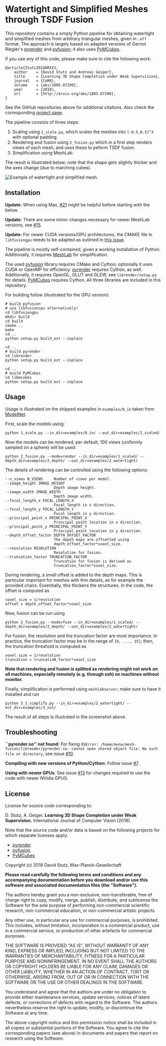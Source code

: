 # Watertight and Simplified Meshes through TSDF Fusion

This repository contains a simply Python pipeline for obtaining watertight
and simplified meshes from arbitrary triangular meshes, given in `.off` format.
The approach is largely based on adapted versions of Gernot Riegler's
[pyrender](https://github.com/griegler/pyrender) and [pyfusion](https://github.com/griegler/pyfusion);
it also uses [PyMCubes](https://github.com/pmneila/PyMCubes).

If you use any of this code, please make sure to cite the following work:

    @article{Stutz2018ARXIV,
        author    = {David Stutz and Andreas Geiger},
        title     = {Learning 3D Shape Completion under Weak Supervision},
        journal   = {CoRR},
        volume    = {abs/1805.07290},
        year      = {2018},
        url       = {http://arxiv.org/abs/1805.07290},
    }

See the GitHub repositories above for additional citations.
Also check the corresponding [project page](http://davidstutz.de/projects/shape-completion/).

The pipeline consists of three steps:

1. Scaling using `1_scale.py`, which scales the meshes into `[-0.5,0.5]^3` with optional padding.
2. Rendering and fusion using `2_fusion.py` which in a first step renders views of each mesh, and uses these to peform TSDF fusion.
3. Simplification using MeshLab.

The result is illustrated below; note that the shape gets slightly thicker and
the axes change (due to marching cubes).

![Example of watertight and simplified mesh.](screenshot.jpg?raw=true "Example of watertight and simplified mesh.")

## Installation

**Update:** When using Max, [#21](https://github.com/davidstutz/mesh-fusion/issues/21) might be helpful before starting with the below.

**Update:** There are some minor changes necessary for newer MeshLab versions, see [#15](https://github.com/davidstutz/mesh-fusion/issues/15).

**Update:** For newer CUDA versions/GPU architectures, the CMAKE file in `libfusiongpu` needs to be adapted as outlined in [this issue](https://github.com/davidstutz/mesh-fusion/issues/6).

The pipeline is mostly self-contained, given a working installation of Python.
Additionally, it requires [MeshLab](http://www.meshlab.net/) for simplification.

The used [pyfusion](https://github.com/griegler/pyfusion) library requires
CMake and Cython; optionally it uses CUDA or OpenMP for efficiency.
[pyrender](https://github.com/griegler/pyrender) requires Cython, as well.
Additionally, it requires OpenGL, GLUT and GLEW, see `librender/setup.py`
for details. [PyMCubes](https://github.com/pmneila/PyMCubes) requires Cython.
All three libraries are included in this repository.

For building follow (illustrated for the GPU version):

    # build pyfusion
    # use libfusioncpu alternatively!
    cd libfusiongpu
    mkdir build
    cd build
    cmake ..
    make
    cd ..
    python setup.py build_ext --inplace
    
    cd ..
    # build pyrender
    cd librender
    python setup.py build_ext --inplace
    
    cd ..
    # build PyMCubes
    cd libmcubes
    python setup.py build_ext --inplace

## Usage

Usage is illustrated on the shipped examples in `examples/0_in` taken 
from [ModelNet](http://modelnet.cs.princeton.edu/).

First, scale the models using:

    python 1_scale.py --in_dir=examples/0_in/ --out_dir=examples/1_scaled/

Now the models can be rendered, per default, 100 views (uniformly sampled
on a sphere) will be used:

    python 2_fusion.py --mode=render --in_dir=examples/1_scaled/ --depth_dir=examples/2_depth/ --out_dir=examples/2_watertight/

The details of rendering can be controlled using the following options:

    --n_views N_VIEWS     Number of views per model.
    --image_height IMAGE_HEIGHT
                          Depth image height.
    --image_width IMAGE_WIDTH
                          Depth image width.
    --focal_length_x FOCAL_LENGTH_X
                          Focal length in x direction.
    --focal_length_y FOCAL_LENGTH_Y
                          Focal length in y direction.
    --principal_point_x PRINCIPAL_POINT_X
                          Principal point location in x direction.
    --principal_point_y PRINCIPAL_POINT_Y
                          Principal point location in y direction.
    --depth_offset_factor DEPTH_OFFSET_FACTOR
                          The depth maps are offsetted using
                          depth_offset_factor*voxel_size.
    --resolution RESOLUTION
                          Resolution for fusion.
    --truncation_factor TRUNCATION_FACTOR
                          Truncation for fusion is derived as
                          truncation_factor*voxel_size.

During rendering, a small offset is added to the depth maps. This is particular
important for meshes with thin details, as for example the provided chairs.
Essentially, this thickens the structures. In the code, the offset is computed as

    voxel_size = 1/resolution
    offset = depth_offset_factor*voxel_size

Now, fusion can be run using

    python 2_fusion.py --mode=fuse --in_dir=examples/1_scaled/ --depth_dir=examples/2_depth/ --out_dir=examples/2_watertight/

For fusion, the resolution and the truncation factor are most importance.
In practice, the truncation factor may be in the range of `[0, ..., 15]`;
then, the truncation threshold is computed as

    voxel_size = 1/resolution
    truncation = truncatioN_factor*voxel_size

**Note that rendering and fusion is splitted as rendering might not work on all machines,
especially remotely (e.g. through ssh) on machines without monitor.**

Finally, simplification is performed using `meshlabserver`; make sure to have
it installed and run

    python 3_1_simplify.py --in_dir=examples/2_watertight/ --out_dir=examples/3_out/

The result of all steps is illustrated in the screenshot above.

## Troubleshooting

**``pyrender.so'' not found:**
For fixing `OSError: /home/mona/mesh-fusion/librender/pyrender.so: cannot open shared object file: No such file or directory`, see issue [#10](https://github.com/davidstutz/mesh-fusion/issues/10).

**Compiling with new versions of Python/Cython**: Follow issue [#7](https://github.com/davidstutz/mesh-fusion/issues/7).

**Using with newer GPUs**: See issue [#13](https://github.com/davidstutz/mesh-fusion/issues/13) for changes required to use the code with newer NVidia GPUS.

## License

License for source code corresponding to:

D. Stutz, A. Geiger. **Learning 3D Shape Completion under Weak Supervision.** International Journal of Computer Vision (2018).

Note that the source code and/or data is based on the following projects for which separate licenses apply:

* [pyrender](https://github.com/griegler/pyrender)
* [pyfusion](https://github.com/griegler/pyfusion)
* [PyMCubes](https://github.com/pmneila/PyMCubes)

Copyright (c) 2018 David Stutz, Max-Planck-Gesellschaft

**Please read carefully the following terms and conditions and any accompanying documentation before you download and/or use this software and associated documentation files (the "Software").**

The authors hereby grant you a non-exclusive, non-transferable, free of charge right to copy, modify, merge, publish, distribute, and sublicense the Software for the sole purpose of performing non-commercial scientific research, non-commercial education, or non-commercial artistic projects.

Any other use, in particular any use for commercial purposes, is prohibited. This includes, without limitation, incorporation in a commercial product, use in a commercial service, or production of other artefacts for commercial purposes.

THE SOFTWARE IS PROVIDED "AS IS", WITHOUT WARRANTY OF ANY KIND, EXPRESS OR IMPLIED, INCLUDING BUT NOT LIMITED TO THE WARRANTIES OF MERCHANTABILITY, FITNESS FOR A PARTICULAR PURPOSE AND NONINFRINGEMENT. IN NO EVENT SHALL THE AUTHORS OR COPYRIGHT HOLDERS BE LIABLE FOR ANY CLAIM, DAMAGES OR OTHER LIABILITY, WHETHER IN AN ACTION OF CONTRACT, TORT OR OTHERWISE, ARISING FROM, OUT OF OR IN CONNECTION WITH THE SOFTWARE OR THE USE OR OTHER DEALINGS IN THE SOFTWARE.

You understand and agree that the authors are under no obligation to provide either maintenance services, update services, notices of latent defects, or corrections of defects with regard to the Software. The authors nevertheless reserve the right to update, modify, or discontinue the Software at any time.

The above copyright notice and this permission notice shall be included in all copies or substantial portions of the Software. You agree to cite the corresponding papers (see above) in documents and papers that report on research using the Software.
